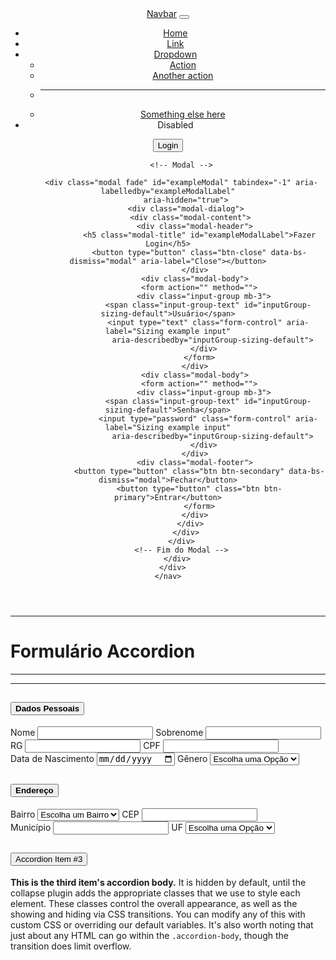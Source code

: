 <!DOCTYPE html>
<html lang="pt-br">

<head>
  <meta charset="UTF-8">
  <meta http-equiv="X-UA-Compatible" content="IE=edge">
  <meta name="viewport" content="width=device-width, initial-scale=1.0">
  <title>Formulário Accordion</title>

  <!-- CSS Bootstrap -->

  <link href="https://cdn.jsdelivr.net/npm/bootstrap@5.1.3/dist/css/bootstrap.min.css" rel="stylesheet"
    integrity="sha384-1BmE4kWBq78iYhFldvKuhfTAU6auU8tT94WrHftjDbrCEXSU1oBoqyl2QvZ6jIW3" crossorigin="anonymous">

  <!-- CSS Externo -->
  <link href="css/estilo.css" rel="stylesheet" type="text/css" media="all" />


</head>

<body>

  <!-- Navbar -->

  <header>
    <nav class="navbar navbar-expand-lg navbar-dark bg-dark">
      <div class="container-fluid">
        <a class="navbar-brand" href="#">Navbar</a>
        <button class="navbar-toggler" type="button" data-bs-toggle="collapse" data-bs-target="#navbarSupportedContent"
          aria-controls="navbarSupportedContent" aria-expanded="false" aria-label="Toggle navigation">
          <span class="navbar-toggler-icon"></span>
        </button>
        <div class="collapse navbar-collapse" id="navbarSupportedContent">
          <ul class="navbar-nav me-auto mb-2 mb-lg-0">
            <li class="nav-item">
              <a class="nav-link active" aria-current="page" href="#">Home</a>
            </li>
            <li class="nav-item">
              <a class="nav-link" href="#">Link</a>
            </li>
            <li class="nav-item dropdown">
              <a class="nav-link dropdown-toggle" href="#" id="navbarDropdown" role="button" data-bs-toggle="dropdown"
                aria-expanded="false">
                Dropdown
              </a>
              <ul class="dropdown-menu" aria-labelledby="navbarDropdown">
                <li><a class="dropdown-item" href="#">Action</a></li>
                <li><a class="dropdown-item" href="#">Another action</a></li>
                <li>
                  <hr class="dropdown-divider">
                </li>
                <li><a class="dropdown-item" href="#">Something else here</a></li>
              </ul>
            </li>
            <li class="nav-item">
              <a class="nav-link disabled">Disabled</a>
            </li>
          </ul>
          <!-- Início do Modal -->
          <!-- Button trigger modal -->
          <button type="button" class="btn btn-primary" data-bs-toggle="modal" data-bs-target="#exampleModal">
            Login
          </button>

          <!-- Modal -->

          <div class="modal fade" id="exampleModal" tabindex="-1" aria-labelledby="exampleModalLabel"
            aria-hidden="true">
            <div class="modal-dialog">
              <div class="modal-content">
                <div class="modal-header">
                  <h5 class="modal-title" id="exampleModalLabel">Fazer Login</h5>
                  <button type="button" class="btn-close" data-bs-dismiss="modal" aria-label="Close"></button>
                </div>
                <div class="modal-body">
                  <form action="" method="">
                    <div class="input-group mb-3">
                      <span class="input-group-text" id="inputGroup-sizing-default">Usuário</span>
                      <input type="text" class="form-control" aria-label="Sizing example input"
                        aria-describedby="inputGroup-sizing-default">
                    </div>
                  </form>
                </div>
                <div class="modal-body">
                  <form action="" method="">
                    <div class="input-group mb-3">
                      <span class="input-group-text" id="inputGroup-sizing-default">Senha</span>
                      <input type="password" class="form-control" aria-label="Sizing example input"
                        aria-describedby="inputGroup-sizing-default">
                    </div>
                </div>
                <div class="modal-footer">
                  <button type="button" class="btn btn-secondary" data-bs-dismiss="modal">Fechar</button>
                  <button type="button" class="btn btn-primary">Entrar</button>
                  </form>
                </div>
              </div>
            </div>
          </div>
          <!-- Fim do Modal -->
        </div>
      </div>
    </nav>
  </header>

  <!-- Conteúdo -->

  <main>
    <hr />
    <div class="container">
      <h1>Formulário Accordion</h1>
      <hr />
      <hr />
      <form action="" method="">
        <div class="accordion" id="accordionExample">
          <div class="accordion-item">
            <h2 class="accordion-header" id="headingOne">
              <button class="accordion-button" type="button" data-bs-toggle="collapse" data-bs-target="#collapseOne"
                aria-expanded="true" aria-controls="collapseOne">
                <strong>Dados Pessoais</strong>
              </button>
            </h2>
            <div id="collapseOne" class="accordion-collapse collapse show" aria-labelledby="headingOne"
              data-bs-parent="#accordionExample">
              <div class="accordion-body">
                <div class="input-group mb-3">
                  <span class="input-group-text">Nome</span>
                  <input type="text" aria-label="First name" class="form-control">
                  <span class="input-group-text">Sobrenome</span>
                  <input type="text" aria-label="Last name" class="form-control">
                </div>
                <div class="input-group mb-3">
                  <span class="input-group-text">RG</span>
                  <input type="text" aria-label="First name" class="form-control">
                  <span class="input-group-text">CPF</span>
                  <input type="text" aria-label="Last name" class="form-control">
                </div>
                <div class="input-group mb-3">
                  <span class="input-group-text">Data de Nascimento</span>
                  <input type="date" aria-label="Data de Nascimento" class="form-control">
                  <label class="input-group-text" for="inputGroupSelect01">Gênero</label>
                  <select class="form-select" id="inputGroupSelect01">
                    <option selected>Escolha uma Opção</option>
                    <option value="1">Masculino</option>
                    <option value="2">Feminino</option>
                    <option value="3">Outro</option>
                  </select>
                </div>
              </div>
            </div>
          </div>
          <div class="accordion-item">
            <h2 class="accordion-header" id="headingTwo">
              <button class="accordion-button collapsed" type="button" data-bs-toggle="collapse"
                data-bs-target="#collapseTwo" aria-expanded="false" aria-controls="collapseTwo">
                <strong>Endereço</strong>
              </button>
            </h2>
            <div id="collapseTwo" class="accordion-collapse collapse" aria-labelledby="headingTwo"
              data-bs-parent="#accordionExample">
              <div class="accordion-body">
                <div class="input-group mb-3">
                  <label class="input-group-text" for="inputGroupSelect01">Bairro</label>
                  <select class="form-select" id="inputGroupSelect01">
                    <option selected>Escolha um Bairro</option>
                    <option value="1">Taguatinga</option>
                    <option value="2">Ceilância</option>
                    <option value="3">Gama</option>
                    <option value="4">Asa Sul</option>
                    <option value="5">Asa Norte</option>
                    <option value="6">Cruzeiro</option>
                    <option value="7">Guará</option>
                    <option value="8">Águas Claras</option>
                    <option value="9">Vicente Pires</option>
                  </select>
                  <span class="input-group-text" id="inputGroup-sizing-default">CEP</span>
                  <input type="text" class="form-control" aria-label="Sizing example input"
                    aria-describedby="inputGroup-sizing-default">
                </div>
                <div class="input-group mb-3">
                  <span class="input-group-text" id="inputGroup-sizing-default">Município</span>
                  <input type="text" class="form-control" aria-label="Sizing example input"
                    aria-describedby="inputGroup-sizing-default"> <label class="input-group-text"
                    for="inputGroupSelect01">UF</label>
                  <select class="form-select" id="inputGroupSelect01">
                    <option selected>Escolha uma Opção</option>
                    <option value="1">DF</option>
                    <option value="2">GO</option>
                    <option value="3">MT</option>
                    <option value="3">MS</option>
                  </select>
                </div>
              </div>
            </div>
          </div>
          <div class="accordion-item">
            <h2 class="accordion-header" id="headingThree">
              <button class="accordion-button collapsed" type="button" data-bs-toggle="collapse"
                data-bs-target="#collapseThree" aria-expanded="false" aria-controls="collapseThree">
                Accordion Item #3
              </button>
            </h2>
            <div id="collapseThree" class="accordion-collapse collapse" aria-labelledby="headingThree"
              data-bs-parent="#accordionExample">
              <div class="accordion-body">
                <strong>This is the third item's accordion body.</strong> It is hidden by default, until the collapse
                plugin adds the appropriate classes that we use to style each element. These classes control the overall
                appearance, as well as the showing and hiding via CSS transitions. You can modify any of this with
                custom CSS or overriding our default variables. It's also worth noting that just about any HTML can go
                within the <code>.accordion-body</code>, though the transition does limit overflow.
              </div>
            </div>
          </div>
        </div>
      </form>
    </div>
  </main>

  <!-- JS Bootstrap -->

  <script src="https://cdn.jsdelivr.net/npm/bootstrap@5.1.3/dist/js/bootstrap.bundle.min.js"
    integrity="sha384-ka7Sk0Gln4gmtz2MlQnikT1wXgYsOg+OMhuP+IlRH9sENBO0LRn5q+8nbTov4+1p"
    crossorigin="anonymous"></script>

</body>

</html>
